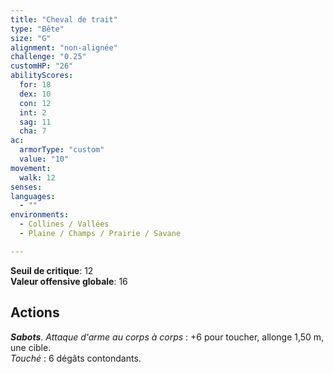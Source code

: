```yaml
---
title: "Cheval de trait"
type: "Bête"
size: "G"
alignment: "non-alignée"
challenge: "0.25"
customHP: "26"
abilityScores:
  for: 18
  dex: 10
  con: 12
  int: 2
  sag: 11
  cha: 7
ac:
  armorType: "custom"
  value: "10"
movement:
  walk: 12
senses:
languages:
  - ""
environments:
  - Collines / Vallées
  - Plaine / Champs / Prairie / Savane

---
```

**Seuil de critique**: 12      
**Valeur offensive globale**: 16     
## Actions
_**Sabots**_. _Attaque d'arme au corps à corps_ : +6 pour toucher, allonge 1,50 m, une cible.  
_Touché_ : 6 dégâts contondants.
